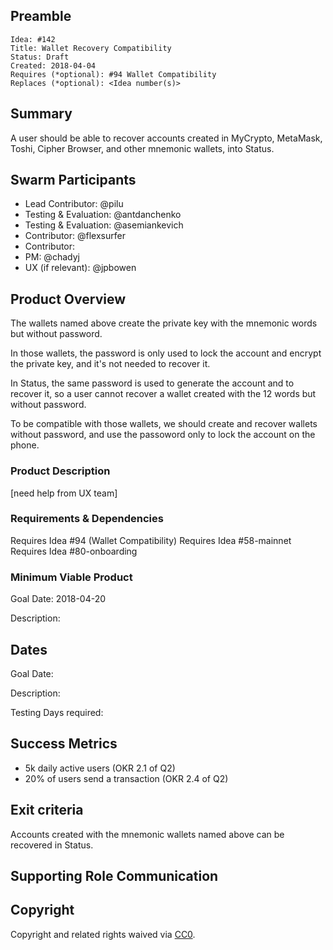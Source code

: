 ## Preamble

    Idea: #142
    Title: Wallet Recovery Compatibility
    Status: Draft
    Created: 2018-04-04
    Requires (*optional): #94 Wallet Compatibility
    Replaces (*optional): <Idea number(s)>

## Summary

A user should be able to recover accounts created in MyCrypto, MetaMask, Toshi, Cipher Browser, and other
mnemonic wallets, into Status.

## Swarm Participants

- Lead Contributor: @pilu
- Testing & Evaluation: @antdanchenko
- Testing & Evaluation: @asemiankevich
- Contributor: @flexsurfer
- Contributor: <!-- @username -->
- PM: @chadyj
- UX (if relevant): @jpbowen
<!-- - Contributor: @username -->

## Product Overview

The wallets named above create the private key with the mnemonic words but without password.

In those wallets, the password is only used to lock the account and encrypt the private key, and it's not needed to recover it.

In Status, the same password is used to generate the account and to recover it,
so a user cannot recover a wallet created with the 12 words but without password.

To be compatible with those wallets, we should create and recover wallets without password,
and use the passoword only to lock the account on the phone.

### Product Description

[need help from UX team]

### Requirements & Dependencies
<!-- Are there bugs or feature requests in other repositories that are part of this Idea? -->
<!-- There is no approval unless the idea requires to be reviewed by supporting organelles (Financial, Hiring, or Design). -->
<!-- The Swarm must develop a fully fleshed out Requirements document for the idea to proceed, to the satisfaction of participants. -->

Requires Idea #94 (Wallet Compatibility)
Requires Idea #58-mainnet
Requires Idea #80-onboarding

### Minimum Viable Product

Goal Date: 2018-04-20

Description: <!-- Description of Deliverables-->

## Dates
Goal Date: <!-- Date for evaluation in ISO 8601 (yyyy-mm-dd) format -->

Description: <!-- Description of Deliverables-->

Testing Days required: <!-- Days required at the end of development for testing -->

## Success Metrics
<!-- Assuming the idea ships, what would success look like? What are the most important metrics that you would move? -->

<!-- Example: Onboarding conversion rate. Target >30% full funnel -->

* 5k daily active users (OKR 2.1 of Q2)
* 20% of users send a transaction (OKR 2.4 of Q2)

## Exit criteria
<!-- Launch new onboarding UI flow -->

Accounts created with the mnemonic wallets named above can be recovered in Status.

## Supporting Role Communication
<!-- Once Requirements and Goals are fleshed out, then it should be communicated to supporting organelles if required -->

## Copyright
Copyright and related rights waived via [CC0](https://creativecommons.org/publicdomain/zero/1.0/).
